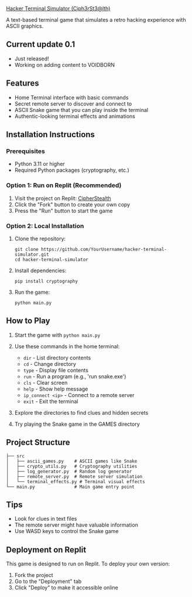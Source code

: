 
[Hacker Terminal Simulator (Ciph3rSt3@lth)](https://replit.com/@cassiansl29/CipherStealth?v=1)

A text-based terminal game that simulates a retro hacking experience with ASCII graphics.

## Current update 0.1
- Just released!
- Working on adding content to VOIDBORN

## Features

- Home Terminal interface with basic commands
- Secret remote server to discover and connect to
- ASCII Snake game that you can play inside the terminal
- Authentic-looking terminal effects and animations

## Installation Instructions

### Prerequisites

- Python 3.11 or higher
- Required Python packages (cryptography, etc.)

### Option 1: Run on Replit (Recommended)

1. Visit the project on Replit: [CipherStealth](https://replit.com/@cassiansl29/CipherStealth?v=1)
3. Click the "Fork" button to create your own copy
4. Press the "Run" button to start the game

### Option 2: Local Installation

1. Clone the repository:
   ```
   git clone https://github.com/YourUsername/hacker-terminal-simulator.git
   cd hacker-terminal-simulator
   ```

2. Install dependencies:
   ```
   pip install cryptography
   ```

3. Run the game:
   ```
   python main.py
   ```

## How to Play

1. Start the game with `python main.py`
2. Use these commands in the home terminal:
   - `dir` - List directory contents
   - `cd` - Change directory
   - `type` - Display file contents
   - `run` - Run a program (e.g., 'run snake.exe')
   - `cls` - Clear screen
   - `help` - Show help message
   - `ip_connect <ip>` - Connect to a remote server
   - `exit` - Exit the terminal

3. Explore the directories to find clues and hidden secrets
4. Try playing the Snake game in the GAMES directory

## Project Structure

```
├── src
│   ├── ascii_games.py    # ASCII games like Snake
│   ├── crypto_utils.py   # Cryptography utilities
│   ├── log_generator.py  # Random log generator
│   ├── remote_server.py  # Remote server simulation
│   └── terminal_effects.py # Terminal visual effects
└── main.py               # Main game entry point
```

## Tips

- Look for clues in text files
- The remote server might have valuable information
- Use WASD keys to control the Snake game

## Deployment on Replit

This game is designed to run on Replit. To deploy your own version:

1. Fork the project
2. Go to the "Deployment" tab
3. Click "Deploy" to make it accessible online
